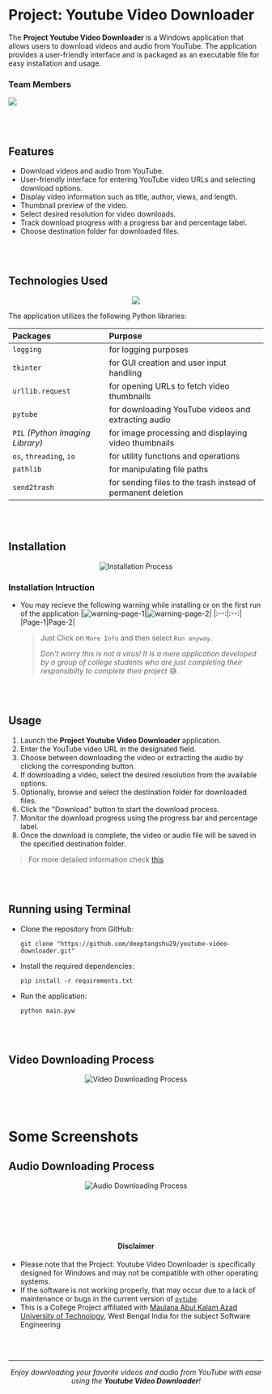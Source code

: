 # Project: Youtube Video Downloader

The **Project Youtube Video Downloader** is a Windows application that allows users to download videos and audio from YouTube. The application provides a user-friendly interface and is packaged as an executable file for easy installation and usage.



### Team Members
<picture><img src="https://github.com/deeptangshu29/youtube-video-downloader/assets/74810289/eaad8d5d-f249-4fb2-9b18-ec248d19fe1f" /></picture>

<br />
<br />

## Features
- Download videos and audio from YouTube.
- User-friendly interface for entering YouTube video URLs and selecting download options.
- Display video information such as title, author, views, and length.
- Thumbnail preview of the video.
- Select desired resolution for video downloads.
- Track download progress with a progress bar and percentage label.
- Choose destination folder for downloaded files.


<br />
<br />



## Technologies Used
<p align="center">
  <a href="https://skillicons.dev">
    <img src="https://skillicons.dev/icons?i=git,py" />
  </a>
</p>

The application utilizes the following Python libraries:

|Packages|Purpose|
|:---|:---|
|`logging`|for logging purposes|
|`tkinter`| for GUI creation and user input handling|
|`urllib.request`| for opening URLs to fetch video thumbnails|
|`pytube`| for downloading YouTube videos and extracting audio|
|`PIL` _(Python Imaging Library)_| for image processing and displaying video thumbnails|
|`os`, `threading`, `io`| for utility functions and operations|
|`pathlib`| for manipulating file paths|
|`send2trash`| for sending files to the trash instead of permanent deletion|

<br />
<br />

## Installation
<p align = "center">
<picture>
<img  src="https://github.com/deeptangshu29/youtube-video-downloader/assets/74810289/fc5d26ce-eb04-4428-a4a2-cb19efaf32ad" 
  alt="Installation Process"/>
</picture>
</p>


### Installation Intruction
   - You may recieve the following warning while installing or on the first run of the application
     |<picture><img src="https://github.com/deeptangshu29/youtube-video-downloader/assets/74810289/88f5bbc3-a121-4a51-9c3c-cb50201def85" alt="warning-page-1"></picture>|<picture><img src="https://github.com/deeptangshu29/youtube-video-downloader/assets/74810289/10ed242b-656a-4ac1-875b-051791db8eda" alt="warning-page-2"></picture>|
     |:--:|:--:|
     |Page-1|Page-2|

     > Just Click on `More Info` and then select `Run anyway`.
     > 
     > _Don't worry this is not a virus! It is a mere application developed by a group of college students who are just completing their responsibilty to complete their project_ 😅.



<br />
<br />

## Usage
1. Launch the **Project Youtube Video Downloader** application.
2. Enter the YouTube video URL in the designated field.
3. Choose between downloading the video or extracting the audio by clicking the corresponding button.
4. If downloading a video, select the desired resolution from the available options.
5. Optionally, browse and select the destination folder for downloaded files.
6. Click the "Download" button to start the download process.
7. Monitor the download progress using the progress bar and percentage label.
8. Once the download is complete, the video or audio file will be saved in the specified destination folder.
> For more detailed information check [this](#some-screenshots)

<br />
<br />

## Running using Terminal
- Clone the repository from GitHub:
    ```console
    git clone "https://github.com/deeptangshu29/youtube-video-downloader.git"
    ```
- Install the required dependencies:
    ```console
    pip install -r requirements.txt
    ```
- Run the application:
    ```console
    python main.pyw
    ```


<br />
<br />


## Video Downloading Process
<p align = "center">
<picture>
<img  src="https://github.com/deeptangshu29/youtube-video-downloader/assets/74810289/2ec8dfee-f90b-4727-a245-150713db724e" 
  alt="Video Downloading Process"/>
</picture>
</p>


<br />
<br />


# Some Screenshots
## Audio Downloading Process
<p align = "center">
<picture>
<img  src="https://github.com/deeptangshu29/youtube-video-downloader/assets/74810289/a001cba6-9feb-4774-a88a-f642b20172e4" 
  alt="Audio Downloading Process"/>
</picture>
</p>


<br />
<br />
<br />
<br />


<h4 align="center">Disclaimer</h6>

- Please note that the Project: Youtube Video Downloader is specifically designed for Windows and may not be compatible with other operating systems.
- If the software is not working properly, that may occur due to a lack of maintenance or bugs in the current version of [`pytube`](https://github.com/pytube/pytube/issues).
- This is a College Project affiliated with [Maulana Abul Kalam Azad University of Technology](https://makautwb.ac.in/), West Bengal India for the subject Software Engineering


<br />
<br />

---
<p align="center">
  <i>Enjoy downloading your favorite videos and audio from YouTube with ease using the <b>Youtube Video Downloader</b>!</i>
</p>

